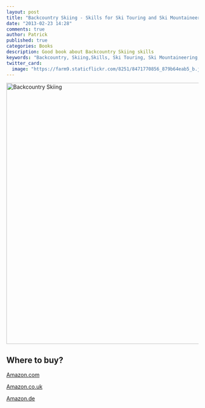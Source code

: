 ```yaml
---
layout: post
title: "Backcountry Skiing - Skills for Ski Touring and Ski Mountaineering"
date: "2013-02-23 14:28"
comments: true
author: Patrick
published: true
categories: Books
description: Good book about Backcountry Skiing skills
keywords: "Backcountry, Skiing,Skills, Ski Touring, Ski Mountaineering, book, review"
twitter_card: 
  image: "https://farm9.staticflickr.com/8251/8471770856_879b64eab5_b.jpg"
---
```


<a href="https://www.flickr.com/photos/90204224@N07/8471770856" title="Backcountry Skiing"><img src="https://farm9.staticflickr.com/8251/8471770856_879b64eab5_b.jpg" width="1024" height="683" alt="Backcountry Skiing"></a>

## Where to buy?
<a href="http://www.amazon.com/gp/product/1594850380/ref=as_li_qf_sp_asin_il_tl?ie=UTF8&camp=1789&creative=9325&creativeASIN=1594850380&linkCode=as2&tag=hikeve-20" target="_blank">Amazon.com</a>

<a href="http://www.amazon.co.uk/gp/product/1594850380/ref=as_li_qf_sp_asin_il_tl?ie=UTF8&camp=1634&creative=6738&creativeASIN=1594850380&linkCode=as2&tag=hikeve07-21" target="_blank">Amazon.co.uk</a>

<a href="http://www.amazon.de/gp/product/1594850380/ref=as_li_qf_sp_asin_il_tl?ie=UTF8&camp=1638&creative=6742&creativeASIN=1594850380&linkCode=as2&tag=hikeve-21" target="_blank">Amazon.de</a>
